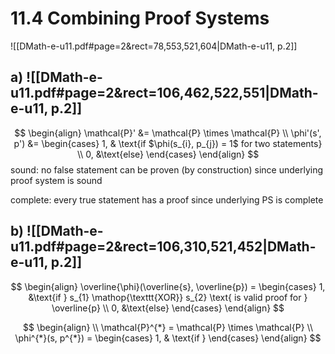 
# 11.4      Combining Proof Systems 

![[DMath-e-u11.pdf#page=2&rect=78,553,521,604|DMath-e-u11, p.2]]

## a) ![[DMath-e-u11.pdf#page=2&rect=106,462,522,551|DMath-e-u11, p.2]]


$$
\begin{align}
\mathcal{P}' &= \mathcal{P} \times \mathcal{P}  \\
\phi'(s', p') &= \begin{cases}
1, & \text{if $\phi(s_{i}, p_{j}) = 1$ for two statements} \\
0, &\text{else}
\end{cases}
\end{align}
$$
sound: no false statement can be proven (by construction) since underlying proof system is sound

complete: every true statement has a proof since underlying PS is complete




<div class="page-break" style="page-break-before: always;"></div>


## b) ![[DMath-e-u11.pdf#page=2&rect=106,310,521,452|DMath-e-u11, p.2]]



$$
\begin{align}
\overline{\phi}(\overline{s}, \overline{p}) = \begin{cases}
1, &\text{if } s_{1} \mathop{\texttt{XOR}} s_{2} \text{ is valid proof for } \overline{p} \\
0, &\text{else}
\end{cases}
\end{align}
$$

$$
\begin{align} \\
\mathcal{P}^{*} = \mathcal{P} \times \mathcal{P} \\
\phi^{*}(s, p^{*}) = \begin{cases}
1, & \text{if } 
\end{cases} 
\end{align}
$$